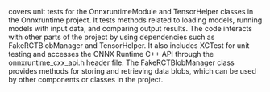 covers unit tests for the OnnxruntimeModule and TensorHelper classes in the Onnxruntime project. It tests methods related to loading models, running models with input data, and comparing output results. The code interacts with other parts of the project by using dependencies such as FakeRCTBlobManager and TensorHelper. It also includes XCTest for unit testing and accesses the ONNX Runtime C++ API through the onnxruntime_cxx_api.h header file. The FakeRCTBlobManager class provides methods for storing and retrieving data blobs, which can be used by other components or classes in the project.